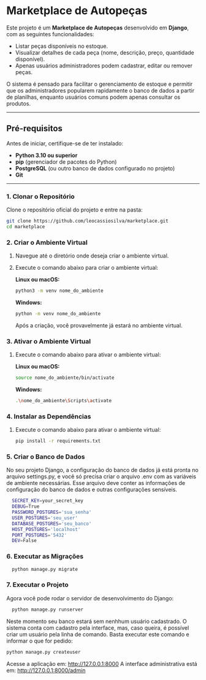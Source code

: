 # Marketplace de Autopeças

Este projeto é um **Marketplace de Autopeças** desenvolvido em **Django**, com as seguintes funcionalidades:

- Listar peças disponíveis no estoque.  
- Visualizar detalhes de cada peça (nome, descrição, preço, quantidade disponível).  
- Apenas usuários administradores podem cadastrar, editar ou remover peças.  

O sistema é pensado para facilitar o gerenciamento de estoque e permitir que os administradores popularem rapidamente o banco de dados a partir de planilhas, enquanto usuários comuns podem apenas consultar os produtos.

---

## Pré-requisitos

Antes de iniciar, certifique-se de ter instalado:

- **Python 3.10 ou superior**  
- **pip** (gerenciador de pacotes do Python)  
- **PostgreSQL** (ou outro banco de dados configurado no projeto)  
- **Git**  

---

### 1. Clonar o Repositório

Clone o repositório oficial do projeto e entre na pasta:

```bash
git clone https://github.com/leocassiosilva/marketplace.git
cd marketplace
```
### 2. Criar o Ambiente Virtual

1. Navegue até o diretório onde deseja criar o ambiente virtual.
2. Execute o comando abaixo para criar o ambiente virtual:

   **Linux ou macOS:**
     ```bash
     python3 -m venv nome_do_ambiente
     ```
   **Windows:**
    ```bash
    python -m venv nome_do_ambiente
    ```
    Após a criação, você provavelmente já estará no ambiente virtual.

### 3. Ativar o Ambiente Virtual
1. Execute o comando abaixo para ativar o ambiente virtual:

   **Linux ou macOS:**
     ```bash
     source nome_do_ambiente/bin/activate
     ```
   **Windows:**
    ```bash
    .\nome_do_ambiente\Scripts\activate
    ```

### 4. Instalar as Dependências
1. Execute o comando abaixo para ativar o ambiente virtual:
     ```bash
     pip install -r requirements.txt
     ```
### 5. Criar o Banco de Dados
No seu projeto Django, a configuração do banco de dados já está pronta no arquivo settings.py, e você só precisa criar o arquivo .env com as variáveis de ambiente necessárias. Esse arquivo deve conter as informações de configuração do banco de dados e outras configurações sensíveis.

```bash
  SECRET_KEY=your_secret_key
  DEBUG=True
  PASSWORD_POSTGRES='sua_senha'
  USER_POSTGRES='seu_user'
  DATABASE_POSTGRES='seu_banco'
  HOST_POSTGRES='localhost'
  PORT_POSTGRES='5432'
  DEV=False
```
### 6. Executar as Migrações
```bash
  python manage.py migrate
```
### 7. Executar o Projeto
Agora você pode rodar o servidor de desenvolvimento do Django:
```bash
  python manage.py runserver
```
Neste momento seu banco estará sem nenhhum usuário cadastrado. O sistema conta com cadastro pela interface, mas, caso queira, é possível criar um usuário pela linha de comando. Basta executar este comando e informar o que for pedido:
```bash
python manage.py createuser
```

Acesse a aplicação em: http://127.0.0.1:8000
A interface administrativa está em: http://127.0.0.1:8000/admin
